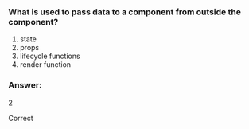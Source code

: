 ### What is used to pass data to a component from outside the component?

1. state
1. props
1. lifecycle functions
1. render function

### Answer:

2 

Correct